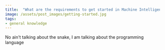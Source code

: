 ```yaml
---
title:  "What are the requirements to get started in Machine Intelligence"
image: /assets/post_images/getting-started.jpg
tags:
- general knowledge
---
```

No ain't talking about the snake, I am talking about the programming language